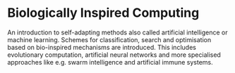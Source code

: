 

# Biologically Inspired Computing

An introduction to self-adapting methods also called artificial intelligence or machine learning. Schemes for classification, search and optimisation based on bio-inspired mechanisms are introduced. This includes evolutionary computation, artificial neural networks and more specialised approaches like e.g. swarm intelligence and artificial immune systems.
